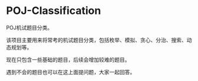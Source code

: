 # POJ-Classification
POJ机试题目分类。

该项目主要用来将常考的机试题目分类，包括枚举、模拟、贪心、分治、搜索、动态规划等。

现在只包含一些基础的题目，后续会增加较难的题目。

遇到不会的题目也可以在这上面提问题，大家一起回答。